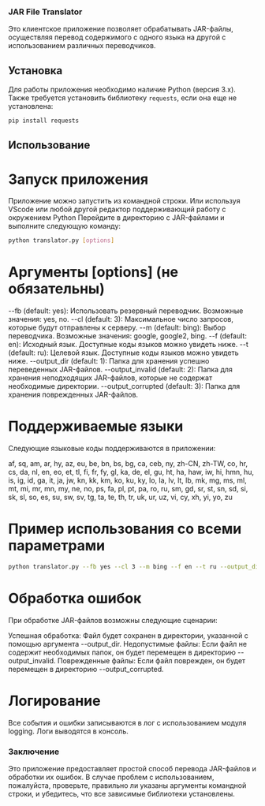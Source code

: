 ### JAR File Translator

Это клиентское приложение позволяет обрабатывать JAR-файлы, осуществляя перевод содержимого с одного языка на другой с использованием различных переводчиков.

## Установка

Для работы приложения необходимо наличие Python (версия 3.x). Также требуется установить библиотеку `requests`, если она еще не установлена:

```bash
pip install requests
```
## Использование
# Запуск приложения
Приложение можно запустить из командной строки. Или используя VScode или любой другой редактор поддерживающий работу с окружением Python
Перейдите в директорию с JAR-файлами и выполните следующую команду:

```bash
python translator.py [options]
```

# Аргументы [options] (не обязательны)

--fb (default: yes): Использовать резервный переводчик. Возможные значения: yes, no.
--cl (default: 3): Максимальное число запросов, которые будут отправлены к серверу.
--m (default: bing): Выбор переводчика. Возможные значения: google, google2, bing.
--f (default: en): Исходный язык. Доступные коды языков можно увидеть ниже.
--t (default: ru): Целевой язык. Доступные коды языков можно увидеть ниже.
--output_dir (default: 1): Папка для хранения успешно переведенных JAR-файлов.
--output_invalid (default: 2): Папка для хранения неподходящих JAR-файлов, которые не содержат необходимые директории.
--output_corrupted (default: 3): Папка для хранения поврежденных JAR-файлов.

# Поддерживаемые языки

Следующие языковые коды поддерживаются в приложении:

af, sq, am, ar, hy, az, eu, be, bn, bs, bg, ca, ceb, ny,
zh-CN, zh-TW, co, hr, cs, da, nl, en, eo, et, tl, fi, fr,
fy, gl, ka, de, el, gu, ht, ha, haw, iw, hi, hmn, hu,
is, ig, id, ga, it, ja, jw, kn, kk, km, ko, ku, ky, lo,
la, lv, lt, lb, mk, mg, ms, ml, mt, mi, mr, mn, my, ne,
no, ps, fa, pl, pt, pa, ro, ru, sm, gd, sr, st, sn, sd,
si, sk, sl, so, es, su, sw, sv, tg, ta, te, th, tr, uk,
ur, uz, vi, cy, xh, yi, yo, zu

# Пример использования со всеми параметрами 

```bash
python translator.py --fb yes --cl 3 --m bing --f en --t ru --output_dir translated --output_invalid invalid --output_corrupted corrupted
```
# Обработка ошибок

При обработке JAR-файлов возможны следующие сценарии:

Успешная обработка: Файл будет сохранен в директории, указанной с помощью аргумента --output_dir.
Недопустимые файлы: Если файл не содержит необходимых папок, он будет перемещен в директорию --output_invalid.
Поврежденные файлы: Если файл поврежден, он будет перемещен в директорию --output_corrupted.

# Логирование

Все события и ошибки записываются в лог с использованием модуля logging. Логи выводятся в консоль.

### Заключение
Это приложение предоставляет простой способ перевода JAR-файлов и обработки их ошибок. 
В случае проблем с использованием, пожалуйста, проверьте, правильно ли указаны аргументы командной строки, и убедитесь, что все зависимые библиотеки установлены.
